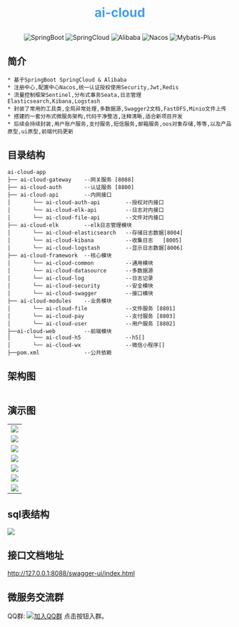 <p align="center">

[//]: # (	<img alt="logo" src="https://cdn.ayuanlmo.cn/lmo_loso_r.png">)
</p>
<p align="center">

[//]: # (	Hi, there👋)
</p>
<h1 align="center" style="margin: 30px 0 30px; font-weight: bold;color:#409fee;">ai-cloud</h1>
<p align="center">
    <img src="https://img.shields.io/badge/SpringBoot-2.6.8 -blue.svg" alt="SpringBoot">
    <img src="https://img.shields.io/badge/SpringCloud-2021.0.1 -blue.svg" alt="SpringCloud">
    <img src="https://img.shields.io/badge/Alibaba-2021.0.1.0 -blue.svg" alt="Alibaba">
    <img src="https://img.shields.io/badge/Nacos-2.1.0 -blue.svg" alt="Nacos">
    <img src="https://img.shields.io/badge/MybatisPlus-3.5.1 -blue.svg" alt="Mybatis-Plus">
</p>

## 简介

~~~
* 基于SpringBoot SpringCloud & Alibaba
* 注册中心,配置中心Nacos,统一认证授权使用Security,Jwt,Redis
* 流量控制框架Sentinel,分布式事务Seata,日志管理Elasticsearch,Kibana,Logstash
* 封装了常用的工具类,全局异常处理,多数据源,Swagger2文档,FastDFS,Minio文件上传
* 搭建的一套分布式微服务架构,代码干净整洁,注释清晰,适合新项目开发
* 后续会持续封装,用户账户服务,支付服务,短信服务,邮箱服务,oos对象存储,等等,以及产品原型,ui原型,前端代码更新
~~~

## 目录结构

~~~
ai-cloud-app
├── ai-cloud-gateway    --网关服务 [8088]
├── ai-cloud-auth       --认证服务 [8800]
├── ai-cloud-api        --内网接口
│       └── ai-cloud-auth-api        --授权对内接口
│       └── ai-cloud-elk-api         --日志对内接口
│       └── ai-cloud-file-api        --文件对内接口
├── ai-cloud-elk        --elk日志管理模块
│       └── ai-cloud-elasticsearch   --存储日志数据[8004]
│       └── ai-cloud-kibana          --收集日志   [8005]
│       └── ai-cloud-logstash        --显示日志数据[8006]
├── ai-cloud-framework  --核心模块
│       └── ai-cloud-common          --通用模块
│       └── ai-cloud-datasource      --多数据源
│       └── ai-cloud-log             --日志记录
│       └── ai-cloud-security        --安全模块
│       └── ai-cloud-swagger         --接口模块
├── ai-cloud-modules    --业务模块
│       └── ai-cloud-file            --文件服务 [8801]
│       └── ai-cloud-pay             --支付服务 [8803]
│       └── ai-cloud-user            --用户服务 [8802]
├──ai-cloud-web         --前端模块
│       └── ai-cloud-h5              --h5[]
│       └── ai-cloud-wx              --微信小程序[]
├──pom.xml              --公共依赖
~~~

## 架构图

<img src=""/>

## 演示图

<table>
    <tr>
        <td><img src="https://lawcontract.oss-cn-beijing.aliyuncs.com/pi1r07pytiqgjvycqfby.png"/></td>
    </tr>
    <tr>
        <td><img src="https://lawcontract.oss-cn-beijing.aliyuncs.com/ivs81fr4lo04yctn599u.png"/></td>
    </tr>
    <tr>
        <td><img src="https://lawcontract.oss-cn-beijing.aliyuncs.com/q4020mr731qmtrrd75mp.png"/></td>
    </tr>
    <tr>
        <td><img src="https://lawcontract.oss-cn-beijing.aliyuncs.com/1ggte01jst4vww0aucu1.png"/></td>
    </tr>
    <tr>
        <td><img src="https://lawcontract.oss-cn-beijing.aliyuncs.com/28i1j6awgo6gznqnryih.png"/></td>
    </tr>
    <tr>
        <td><img src="https://lawcontract.oss-cn-beijing.aliyuncs.com/0477g98abeybyjr5hwes.png"/></td>
    </tr>
    <tr>
        <td><img src="https://lawcontract.oss-cn-beijing.aliyuncs.com/g58ymqtwylsvurvhuhyc.png"/></td>
    </tr>
</table>

## sql表结构

<img src="https://lawcontract.oss-cn-beijing.aliyuncs.com/3d6qj57lwc1zwdn6rlzt.png"/>

## 接口文档地址
http://127.0.0.1:8088/swagger-ui/index.html

## 微服务交流群

QQ群: [![加入QQ群](https://img.shields.io/badge/679033812-blue.svg)](https://jq.qq.com/?_wv=1027&k=eW62TFzU) 点击按钮入群。

